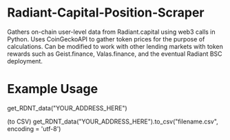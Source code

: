 # Radiant-Capital-Position-Scraper

Gathers on-chain user-level data from Radiant.capital using web3 calls in Python. Uses CoinGeckoAPI to gather token prices for the purpose of calculations. Can be modified to work with other lending markets with token rewards such as Geist.finance, Valas.finance, and the eventual Radiant BSC deployment. 

# Example Usage
get_RDNT_data("YOUR_ADDRESS_HERE")

(to CSV)
get_RDNT_data("YOUR_ADDRESS_HERE").to_csv("filename.csv", encoding = 'utf-8')
